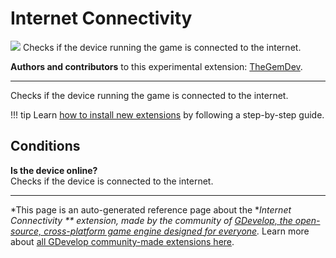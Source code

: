 # Internet Connectivity 

<img src="https://resources.gdevelop-app.com/assets/Icons/access-point-network.svg" class="extension-icon"></img>
Checks if the device running the game is connected to the internet.

**Authors and contributors** to this experimental extension: [TheGemDev](https://gd.games/TheGemDev).

---

Checks if the device running the game is connected to the internet.

!!! tip
    Learn [how to install new extensions](/gdevelop5/extensions/search) by following a step-by-step guide.

## Conditions

**Is the device online?**  
Checks if the device is connected to the internet.




---

*This page is an auto-generated reference page about the **Internet Connectivity ** extension, made by the community of [GDevelop, the open-source, cross-platform game engine designed for everyone](https://gdevelop.io/).* Learn more about [all GDevelop community-made extensions here](/gdevelop5/extensions).